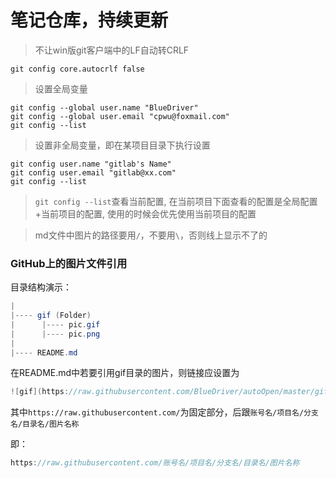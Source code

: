 # 笔记仓库，持续更新

> 不让win版git客户端中的LF自动转CRLF 
```
git config core.autocrlf false
```

> 设置全局变量

```
git config --global user.name "BlueDriver"
git config --global user.email "cpwu@foxmail.com"
git config --list
```

> 设置非全局变量，即在某项目目录下执行设置

```
git config user.name "gitlab's Name"
git config user.email "gitlab@xx.com"
git config --list
```

> `git config --list`查看当前配置, 在当前项目下面查看的配置是全局配置+当前项目的配置, 使用的时候会优先使用当前项目的配置

>  md文件中图片的路径要用`/`，不要用`\`，否则线上显示不了的

### GitHub上的图片文件引用

目录结构演示：

```java
|
|---- gif (Folder)
|      |---- pic.gif
|      |---- pic.png
|
|---- README.md
```

在README.md中若要引用gif目录的图片，则链接应设置为

```java
![gif](https://raw.githubusercontent.com/BlueDriver/autoOpen/master/gif/gif1.gif)
```

其中`https://raw.githubusercontent.com/`为固定部分，后跟`账号名/项目名/分支名/目录名/图片名称`

即：

```java
https://raw.githubusercontent.com/账号名/项目名/分支名/目录名/图片名称
```

